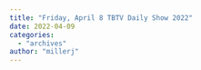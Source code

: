 ```yaml
---
title: "Friday, April 8 TBTV Daily Show 2022"
date: 2022-04-09
categories: 
  - "archives"
author: "millerj"
---
```



